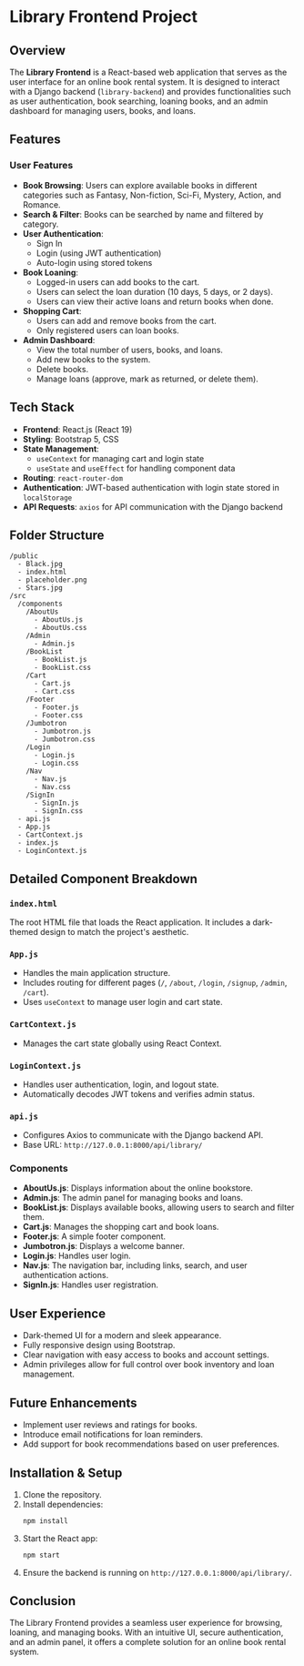 # Library Frontend Project

## Overview
The **Library Frontend** is a React-based web application that serves as the user interface for an online book rental system. It is designed to interact with a Django backend (`library-backend`) and provides functionalities such as user authentication, book searching, loaning books, and an admin dashboard for managing users, books, and loans.

## Features

### User Features
- **Book Browsing**: Users can explore available books in different categories such as Fantasy, Non-fiction, Sci-Fi, Mystery, Action, and Romance.
- **Search & Filter**: Books can be searched by name and filtered by category.
- **User Authentication**:
  - Sign In
  - Login (using JWT authentication)
  - Auto-login using stored tokens
- **Book Loaning**:
  - Logged-in users can add books to the cart.
  - Users can select the loan duration (10 days, 5 days, or 2 days).
  - Users can view their active loans and return books when done.
- **Shopping Cart**:
  - Users can add and remove books from the cart.
  - Only registered users can loan books.
- **Admin Dashboard**:
  - View the total number of users, books, and loans.
  - Add new books to the system.
  - Delete books.
  - Manage loans (approve, mark as returned, or delete them).

## Tech Stack
- **Frontend**: React.js (React 19)
- **Styling**: Bootstrap 5, CSS
- **State Management**:
  - `useContext` for managing cart and login state
  - `useState` and `useEffect` for handling component data
- **Routing**: `react-router-dom`
- **Authentication**: JWT-based authentication with login state stored in `localStorage`
- **API Requests**: `axios` for API communication with the Django backend

## Folder Structure
```
/public
  - Black.jpg
  - index.html
  - placeholder.png
  - Stars.jpg
/src
  /components
    /AboutUs
      - AboutUs.js
      - AboutUs.css
    /Admin
      - Admin.js
    /BookList
      - BookList.js
      - BookList.css
    /Cart
      - Cart.js
      - Cart.css
    /Footer
      - Footer.js
      - Footer.css
    /Jumbotron
      - Jumbotron.js
      - Jumbotron.css
    /Login
      - Login.js
      - Login.css
    /Nav
      - Nav.js
      - Nav.css
    /SignIn
      - SignIn.js
      - SignIn.css
  - api.js
  - App.js
  - CartContext.js
  - index.js
  - LoginContext.js
```

## Detailed Component Breakdown

### `index.html`
The root HTML file that loads the React application. It includes a dark-themed design to match the project's aesthetic.

### `App.js`
- Handles the main application structure.
- Includes routing for different pages (`/`, `/about`, `/login`, `/signup`, `/admin`, `/cart`).
- Uses `useContext` to manage user login and cart state.

### `CartContext.js`
- Manages the cart state globally using React Context.

### `LoginContext.js`
- Handles user authentication, login, and logout state.
- Automatically decodes JWT tokens and verifies admin status.

### `api.js`
- Configures Axios to communicate with the Django backend API.
- Base URL: `http://127.0.0.1:8000/api/library/`

### Components
- **AboutUs.js**: Displays information about the online bookstore.
- **Admin.js**: The admin panel for managing books and loans.
- **BookList.js**: Displays available books, allowing users to search and filter them.
- **Cart.js**: Manages the shopping cart and book loans.
- **Footer.js**: A simple footer component.
- **Jumbotron.js**: Displays a welcome banner.
- **Login.js**: Handles user login.
- **Nav.js**: The navigation bar, including links, search, and user authentication actions.
- **SignIn.js**: Handles user registration.

## User Experience
- Dark-themed UI for a modern and sleek appearance.
- Fully responsive design using Bootstrap.
- Clear navigation with easy access to books and account settings.
- Admin privileges allow for full control over book inventory and loan management.

## Future Enhancements
- Implement user reviews and ratings for books.
- Introduce email notifications for loan reminders.
- Add support for book recommendations based on user preferences.

## Installation & Setup
1. Clone the repository.
2. Install dependencies:
   ```bash
   npm install
   ```
3. Start the React app:
   ```bash
   npm start
   ```
4. Ensure the backend is running on `http://127.0.0.1:8000/api/library/`.

## Conclusion
The Library Frontend provides a seamless user experience for browsing, loaning, and managing books. With an intuitive UI, secure authentication, and an admin panel, it offers a complete solution for an online book rental system.

